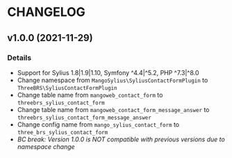 # CHANGELOG

## v1.0.0 (2021-11-29)

### Details

- Support for Sylius 1.8|1.9|1.10, Symfony ^4.4|^5.2, PHP ^7.3|^8.0
- Change namespace from `MangoSylius\SyliusContactFormPlugin` to `ThreeBRS\SyliusContactFormPlugin`
- Change table name from `mangoweb_contact_form` to `threebrs_sylius_contact_form`
- Change table name from `mangoweb_contact_form_message_answer` to `threebrs_sylius_contact_form_message_answer`
- Change config name from `mango_sylius_contact_form` to `three_brs_sylius_contact_form`
- *BC break: Version 1.0.0 is NOT compatible with previous versions due to namespace change*
